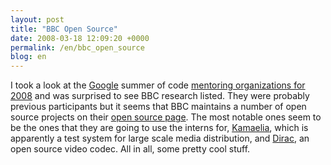 ```yaml
---
layout: post
title: "BBC Open Source"
date: 2008-03-18 12:09:20 +0000
permalink: /en/bbc_open_source
blog: en
---
```


I took a look at the <a href="http://www.google.com/" title="Google">Google</a> summer of code <a href="http://code.google.com/soc/2008">mentoring organizations for 2008</a> and was surprised to see BBC research listed. They were probably previous participants but it seems that BBC maintains a number of open source projects on their <a href="http://www.bbc.co.uk/opensource/">open source page</a>. The most notable ones seem to be the ones that they are going to use the interns for, <a href="http://www.bbc.co.uk/opensource/projects/kamaelia/">Kamaelia</a>, which is apparently a test system for large scale media distribution, and <a href="http://www.bbc.co.uk/opensource/projects/dirac/">Dirac</a>, an open source video codec. All in all, some pretty cool stuff.